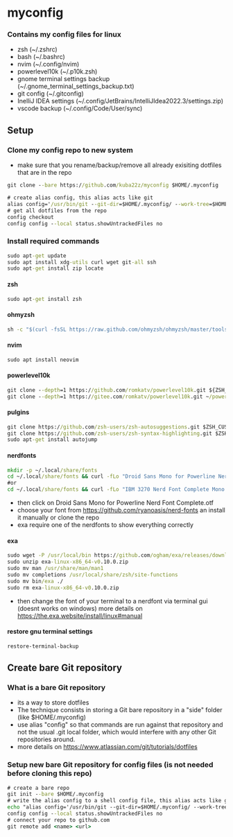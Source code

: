 # myconfig

### Contains my config files for linux
- zsh (~/.zshrc)
- bash (~/.bashrc)
- nvim (~/.config/nvim)
- powerlevel10k (~/.p10k.zsh)
- gnome terminal settings backup (~/.gnome_terminal_settings_backup.txt)
- git config (~/.gitconfig)
- InelliJ IDEA settings (~/.config/JetBrains/IntelliJIdea2022.3/settings.zip)
- vscode backup (~/.config/Code/User/sync)

## Setup

### Clone my config repo to new system
- make sure that you rename/backup/remove all already exisiting dotfiles that are in the repo
```bat 
git clone --bare https://github.com/kuba22z/myconfig $HOME/.myconfig
```
```bat
# create alias config, this alias acts like git  
alias config='/usr/bin/git --git-dir=$HOME/.myconfig/ --work-tree=$HOME'
# get all dotfiles from the repo
config checkout
config config --local status.showUntrackedFiles no
```

### Install required commands
```bat
sudo apt-get update
sudo apt install xdg-utils curl wget git-all ssh
sudo apt-get install zip locate

```
#### zsh
```bat
sudo apt-get install zsh
```
#### ohmyzsh
```bat
sh -c "$(curl -fsSL https://raw.github.com/ohmyzsh/ohmyzsh/master/tools/install.sh)"
```
#### nvim
```bat
sudo apt install neovim
```
#### powerlevel10k
```bat
git clone --depth=1 https://github.com/romkatv/powerlevel10k.git ${ZSH_CUSTOM:-$HOME/.oh-my-zsh/custom}/themes/powerlevel10k
git clone --depth=1 https://gitee.com/romkatv/powerlevel10k.git ~/powerlevel10k
```
#### pulgins
```bat
git clone https://github.com/zsh-users/zsh-autosuggestions.git $ZSH_CUSTOM/plugins/zsh-autosuggestions
git clone https://github.com/zsh-users/zsh-syntax-highlighting.git $ZSH_CUSTOM/plugins/zsh-syntax-highlighting
sudo apt-get install autojump
```
#### nerdfonts
```bat
mkdir -p ~/.local/share/fonts
cd ~/.local/share/fonts && curl -fLo "Droid Sans Mono for Powerline Nerd Font Complete.otf" https://github.com/ryanoasis/nerd-fonts/raw/master/patched-fonts/DroidSansMono/complete/Droid%20Sans%20Mono%20Nerd%20Font%20Complete.otf
#or
cd ~/.local/share/fonts && curl -fLo "IBM 3270 Nerd Font Complete Mono.otf" https://github.com/ryanoasis/nerd-fonts/raw/master/patched-fonts/3270/Regular/complete/IBM%203270%20Nerd%20Font%20Complete%20Mono.otf 
```
- then click on Droid Sans Mono for Powerline Nerd Font Complete.otf
- choose your font from https://github.com/ryanoasis/nerd-fonts an install it manually or clone the repo
- exa require one of the nerdfonts to show everything correctly

#### exa
```bat
sudo wget -P /usr/local/bin https://github.com/ogham/exa/releases/download/v0.10.0/exa-linux-x86_64-v0.10.0.zip && cd /usr/local/bin
sudo unzip exa-linux-x86_64-v0.10.0.zip 
sudo mv man /usr/share/man/man1 
sudo mv completions /usr/local/share/zsh/site-functions
sudo mv bin/exa ./
sudo rm exa-linux-x86_64-v0.10.0.zip
```
- then change the font of your terminal to a nerdfont via terminal gui (doesnt works on windows)
more details on https://the.exa.website/install/linux#manual

#### restore gnu terminal settings
```bat
restore-terminal-backup
```

## Create bare Git repository

###  What is a bare Git repository
- its a way to store dotfiles
- The technique consists in storing a Git bare repository in a "side" folder (like $HOME/.myconfig)
- use alias "config" so that commands are run against that repository and not the usual .git local folder, which would interfere with any other Git repositories around.
- more details on https://www.atlassian.com/git/tutorials/dotfiles

### Setup new bare Git repository for config files (is not needed before cloning this repo)
```bat
# create a bare repo
git init --bare $HOME/.myconfig
# write the alias config to a shell config file, this alias acts like git  
echo "alias config='/usr/bin/git --git-dir=$HOME/.myconfig/ --work-tree=$HOME'" >> $HOME/.bashrc
config config --local status.showUntrackedFiles no
# connect your repo to github.com
git remote add <name> <url>
```

